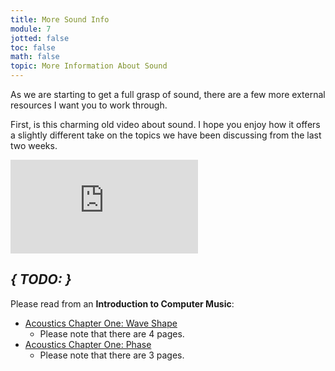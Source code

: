 ```yaml
---
title: More Sound Info
module: 7
jotted: false
toc: false
math: false
topic: More Information About Sound
---
```


As we are starting to get a full grasp of sound, there are a few more external resources I want you to work through.

First, is this charming old video about sound. I hope you enjoy how it offers a slightly different take on the topics we have been discussing from the last two weeks.

<div class="embed-responsive embed-responsive-16by9"><iframe class="embed-responsive-item" src="https://www.youtube.com/embed/cK2-6cgqgYA" frameborder="0" allow="accelerometer; autoplay; encrypted-media; gyroscope; picture-in-picture" allowfullscreen></iframe></div>


## **_{ TODO: }_**

Please read from an **Introduction to Computer Music**:

- [Acoustics Chapter One: Wave Shape](https://cmtext.indiana.edu/acoustics/chapter1_shape.php)
    - Please note that there are 4 pages.
- [Acoustics Chapter One: Phase](https://cmtext.indiana.edu/acoustics/chapter1_phase.php)
    - Please note that there are 3 pages.
